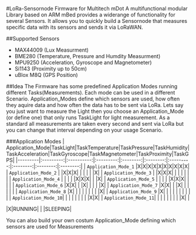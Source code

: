 #LoRa-Sensornode Firmware for Multitech mDot
A multifunctional modular Library based on ARM mBed provides a widerange of functionality for several Sensors. 
It allows you to quickly build a Sensornode that measures specific data with its sensors and sends it via LoRaWAN.

##Supported Sensors
+ MAX44009 (Lux Measurment)
+ BME280 (Temperature, Pressure and Humdity Measurment)
+ MPU9250 (Acceleration, Gyroscope and Magnetometer)
+ Si1143 (Proximity up to 50cm)
+ uBlox M8Q (GPS Position)

##Idea
The Firmware has some predefined Application Modes running different Tasks(Measurements). Each mode can be used in a different Scenario. Application_Modes define which sensors are used, how often they aquire data and how often the data has to be sent via LoRa.
Lets say you just want to measure the Light then you choose an Application_Mode (or define one) that only runs TaskLight for light measurement. As a standard all measurements are taken every second and sent via LoRa but you can change that interval depending on your usage Scenario.

###Application Modes
| Application_Mode|TaskLight|TaskTemperature|TaskPressure|TaskHumidity|TaskAcceleration|TaskGyroscope|TaskMagnetometer|TaskProximity|TaskGPS|
|---------|:---------:|:----------:|:---------:|:--------:|:--------:|:---------:|:--------:|:--------:|:--------:|
| `Application_Mode_1` |X|X|X|X|X|X|X|X|X|X|
| `Application_Mode_2` | |X|X|X| | | | | |X|
| `Application_Mode_3` | |X|X|X| | | | | | |
| `Application_Mode_4` | | | | |X|X|X| | |X|
| `Application_Mode_5` | | | | |X|X|X| | | |
| `Application_Mode_6` |X|X| | |X| | | | |X|
| `Application_Mode_7` |X|X| | |X| | | | | |
| `Application_Mode_8` |X| | | | | | | | |X|
| `Application_Mode_9` |X| | | | | | | | | |
| `Application_Mode_10`| | | | | | | | |X|X|
| `Application_Mode_11`| | | | | | | | |X| |

|X|RUNNING|
| |SLEEPING|

You can also build your own costum Application_Mode defining which sensors are used for Measurements
